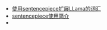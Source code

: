 - [使用sentencepiece扩展LLama的词汇](https://github.com/ymcui/Chinese-LLaMA-Alpaca/blob/main/scripts/merge_tokenizers.py)
- [sentencepiece使用简介](https://zhuanlan.zhihu.com/p/630696264)
- 